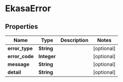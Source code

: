 # EkasaError

## Properties

Name | Type | Description | Notes
------------ | ------------- | ------------- | -------------
**error_type** | **String** |  | [optional] 
**error_code** | **Integer** |  | [optional] 
**message** | **String** |  | [optional] 
**detail** | **String** |  | [optional] 
